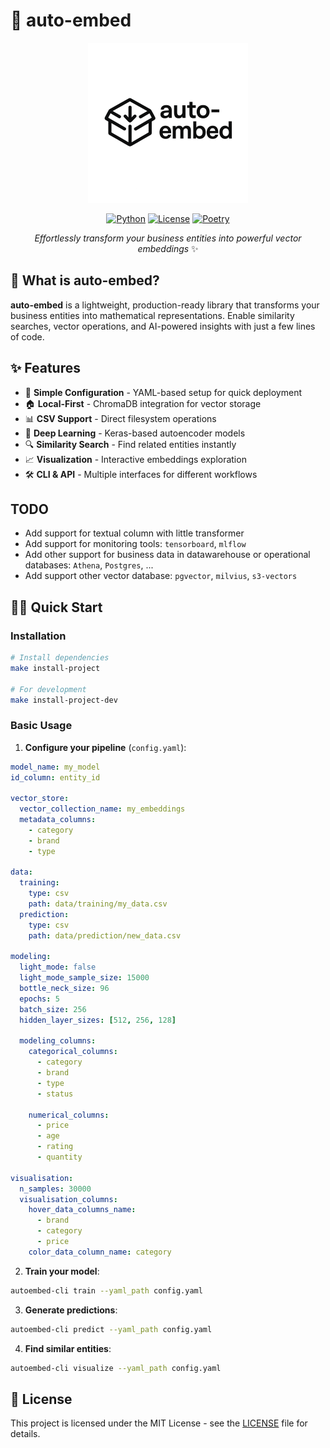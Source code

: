 # 🔮 auto-embed

<div align="center">
<img src="logo/auto-embed-logo.png" width="256"/>

[![Python](https://img.shields.io/badge/Python-3.12+-blue.svg)](https://python.org)
[![License](https://img.shields.io/badge/License-MIT-green.svg)](LICENSE)
[![Poetry](https://img.shields.io/badge/Poetry-dependency%20management-blue.svg)](https://python-poetry.org/)

*Effortlessly transform your business entities into powerful vector embeddings* ✨

</div>

## 🚀 What is auto-embed?

**auto-embed** is a lightweight, production-ready library that transforms your business entities into mathematical representations. Enable similarity searches, vector operations, and AI-powered insights with just a few lines of code.

## ✨ Features

- 🎯 **Simple Configuration** - YAML-based setup for quick deployment
- 🏠 **Local-First** - ChromaDB integration for vector storage
- 📊 **CSV Support** - Direct filesystem operations
- 🧠 **Deep Learning** - Keras-based autoencoder models
- 🔍 **Similarity Search** - Find related entities instantly
- 📈 **Visualization** - Interactive embeddings exploration
- 🛠️ **CLI & API** - Multiple interfaces for different workflows

## TODO

- Add support for textual column with little transformer
- Add support for monitoring tools: `tensorboard`, `mlflow`
- Add other support for business data in datawarehouse or operational databases: `Athena`, `Postgres`, ...
- Add support other vector database: `pgvector`, `milvius`, `s3-vectors`

## 🏃‍♂️ Quick Start

### Installation

```bash
# Install dependencies
make install-project

# For development
make install-project-dev
```

### Basic Usage

1. **Configure your pipeline** (`config.yaml`):
```yaml
model_name: my_model
id_column: entity_id

vector_store:
  vector_collection_name: my_embeddings
  metadata_columns: 
    - category
    - brand
    - type

data:
  training:
    type: csv
    path: data/training/my_data.csv
  prediction:
    type: csv
    path: data/prediction/new_data.csv

modeling:
  light_mode: false
  light_mode_sample_size: 15000
  bottle_neck_size: 96
  epochs: 5
  batch_size: 256
  hidden_layer_sizes: [512, 256, 128]
  
  modeling_columns:
    categorical_columns:
      - category
      - brand
      - type
      - status
    
    numerical_columns:
      - price
      - age
      - rating
      - quantity

visualisation:
  n_samples: 30000
  visualisation_columns:
    hover_data_columns_name:
      - brand
      - category
      - price
    color_data_column_name: category
```

2. **Train your model**:
```bash
autoembed-cli train --yaml_path config.yaml
```

3. **Generate predictions**:
```bash
autoembed-cli predict --yaml_path config.yaml
```

4. **Find similar entities**:
```bash
autoembed-cli visualize --yaml_path config.yaml
```

## 📝 License

This project is licensed under the MIT License - see the [LICENSE](LICENSE) file for details.
